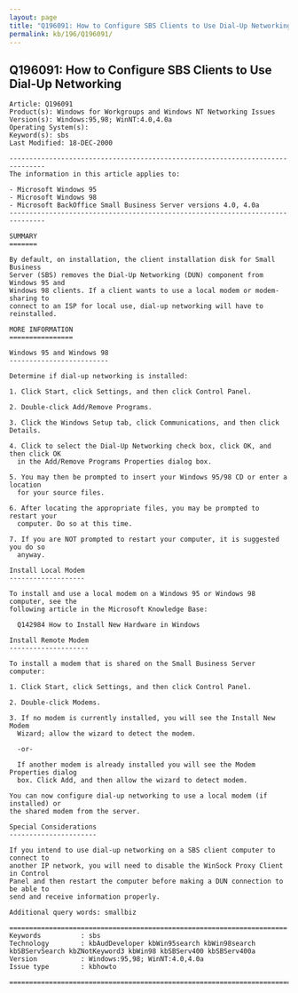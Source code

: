 ```yaml
---
layout: page
title: "Q196091: How to Configure SBS Clients to Use Dial-Up Networking"
permalink: kb/196/Q196091/
---
```


## Q196091: How to Configure SBS Clients to Use Dial-Up Networking

	Article: Q196091
	Product(s): Windows for Workgroups and Windows NT Networking Issues
	Version(s): Windows:95,98; WinNT:4.0,4.0a
	Operating System(s): 
	Keyword(s): sbs
	Last Modified: 18-DEC-2000
	
	-------------------------------------------------------------------------------
	The information in this article applies to:
	
	- Microsoft Windows 95 
	- Microsoft Windows 98 
	- Microsoft BackOffice Small Business Server versions 4.0, 4.0a 
	-------------------------------------------------------------------------------
	
	SUMMARY
	=======
	
	By default, on installation, the client installation disk for Small Business
	Server (SBS) removes the Dial-Up Networking (DUN) component from Windows 95 and
	Windows 98 clients. If a client wants to use a local modem or modem-sharing to
	connect to an ISP for local use, dial-up networking will have to reinstalled.
	
	MORE INFORMATION
	================
	
	Windows 95 and Windows 98
	-------------------------
	
	Determine if dial-up networking is installed:
	
	1. Click Start, click Settings, and then click Control Panel.
	
	2. Double-click Add/Remove Programs.
	
	3. Click the Windows Setup tab, click Communications, and then click Details.
	
	4. Click to select the Dial-Up Networking check box, click OK, and then click OK
	  in the Add/Remove Programs Properties dialog box.
	
	5. You may then be prompted to insert your Windows 95/98 CD or enter a location
	  for your source files.
	
	6. After locating the appropriate files, you may be prompted to restart your
	  computer. Do so at this time.
	
	7. If you are NOT prompted to restart your computer, it is suggested you do so
	  anyway.
	
	Install Local Modem
	-------------------
	
	To install and use a local modem on a Windows 95 or Windows 98 computer, see the
	following article in the Microsoft Knowledge Base:
	
	  Q142984 How to Install New Hardware in Windows
	
	Install Remote Modem
	--------------------
	
	To install a modem that is shared on the Small Business Server computer:
	
	1. Click Start, click Settings, and then click Control Panel.
	
	2. Double-click Modems.
	
	3. If no modem is currently installed, you will see the Install New Modem
	  Wizard; allow the wizard to detect the modem.
	
	  -or-
	
	  If another modem is already installed you will see the Modem Properties dialog
	  box. Click Add, and then allow the wizard to detect modem.
	
	You can now configure dial-up networking to use a local modem (if installed) or
	the shared modem from the server.
	
	Special Considerations
	----------------------
	
	If you intend to use dial-up networking on a SBS client computer to connect to
	another IP network, you will need to disable the WinSock Proxy Client in Control
	Panel and then restart the computer before making a DUN connection to be able to
	send and receive information properly.
	
	Additional query words: smallbiz
	
	======================================================================
	Keywords          : sbs 
	Technology        : kbAudDeveloper kbWin95search kbWin98search kbSBServSearch kbZNotKeyword3 kbWin98 kbSBServ400 kbSBServ400a
	Version           : Windows:95,98; WinNT:4.0,4.0a
	Issue type        : kbhowto
	
	=============================================================================
	
